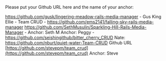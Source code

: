 Please put your Github URL here and the name of your anchor:

https://github.com/gusk/lingering-meadow-rails-media-manager - Gus King
Ellie - Team CRUD - https://github.com/ems2141/falling-sky-rails-media-manager
https://github.com/SethMusulin/Sparkling-Hill-Rails-Media-Manager - Anchor: Seth M
Anchor: Peggy - https://github.com/seishingithub/bitter_cherry_CRUD
Nate: https://github.com/nburt/quiet-water-Team-CRUD
Github URL [https://github.com/stevepm/team_crud](https://github.com/stevepm/team_crud) Anchor: Steve
